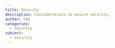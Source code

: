 ```yaml
---
title: Security
description: Considerations to ensure security.
author: tbd
categories:
  - security
subject:
  - security
---
```

